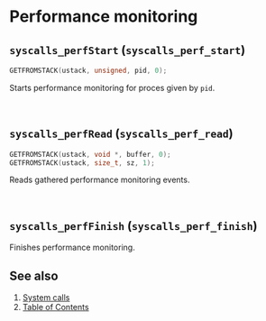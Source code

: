 # Performance monitoring

## `syscalls_perfStart` (`syscalls_perf_start`)

````C
GETFROMSTACK(ustack, unsigned, pid, 0);
````

Starts performance monitoring for proces given by `pid`.

<br>

## `syscalls_perfRead` (`syscalls_perf_read`)

````C
GETFROMSTACK(ustack, void *, buffer, 0);
GETFROMSTACK(ustack, size_t, sz, 1);
````

Reads gathered performance monitoring events.

<br>

## `syscalls_perfFinish` (`syscalls_perf_finish`)

Finishes performance monitoring.

## See also

1. [System calls](README.md)
2. [Table of Contents](../../README.md)